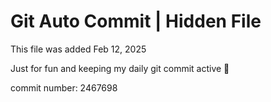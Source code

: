 # Git Auto Commit | Hidden File

This file was added Feb 12, 2025

Just for fun and keeping my daily git commit active 🤪

commit number: 2467698
